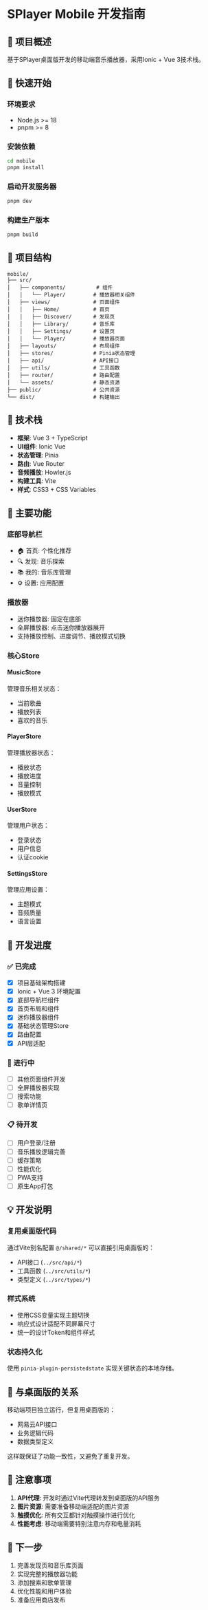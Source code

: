 # SPlayer Mobile 开发指南

## 📱 项目概述
基于SPlayer桌面版开发的移动端音乐播放器，采用Ionic + Vue 3技术栈。

## 🚀 快速开始

### 环境要求
- Node.js >= 18
- pnpm >= 8

### 安装依赖
```bash
cd mobile
pnpm install
```

### 启动开发服务器
```bash
pnpm dev
```

### 构建生产版本
```bash
pnpm build
```

## 📁 项目结构

```
mobile/
├── src/
│   ├── components/          # 组件
│   │   └── Player/         # 播放器相关组件
│   ├── views/              # 页面组件
│   │   ├── Home/           # 首页
│   │   ├── Discover/       # 发现页
│   │   ├── Library/        # 音乐库
│   │   ├── Settings/       # 设置页
│   │   └── Player/         # 播放器页面
│   ├── layouts/            # 布局组件
│   ├── stores/             # Pinia状态管理
│   ├── api/                # API接口
│   ├── utils/              # 工具函数
│   ├── router/             # 路由配置
│   └── assets/             # 静态资源
├── public/                 # 公共资源
└── dist/                   # 构建输出
```

## 🔧 技术栈

- **框架**: Vue 3 + TypeScript
- **UI组件**: Ionic Vue
- **状态管理**: Pinia
- **路由**: Vue Router
- **音频播放**: Howler.js
- **构建工具**: Vite
- **样式**: CSS3 + CSS Variables

## 📱 主要功能

### 底部导航栏
- 🏠 首页: 个性化推荐
- 🔍 发现: 音乐探索
- 📚 我的: 音乐库管理
- ⚙️ 设置: 应用配置

### 播放器
- 迷你播放器: 固定在底部
- 全屏播放器: 点击迷你播放器展开
- 支持播放控制、进度调节、播放模式切换

### 核心Store

#### MusicStore
管理音乐相关状态：
- 当前歌曲
- 播放列表
- 喜欢的音乐

#### PlayerStore  
管理播放器状态：
- 播放状态
- 播放进度
- 音量控制
- 播放模式

#### UserStore
管理用户状态：
- 登录状态
- 用户信息
- 认证cookie

#### SettingsStore
管理应用设置：
- 主题模式
- 音频质量
- 语言设置

## 🎯 开发进度

### ✅ 已完成
- [x] 项目基础架构搭建
- [x] Ionic + Vue 3 环境配置
- [x] 底部导航栏组件
- [x] 首页布局和组件
- [x] 迷你播放器组件
- [x] 基础状态管理Store
- [x] 路由配置
- [x] API层适配

### 🚧 进行中
- [ ] 其他页面组件开发
- [ ] 全屏播放器实现
- [ ] 搜索功能
- [ ] 歌单详情页

### 📋 待开发
- [ ] 用户登录/注册
- [ ] 音乐播放逻辑完善
- [ ] 缓存策略
- [ ] 性能优化
- [ ] PWA支持
- [ ] 原生App打包

## 💡 开发说明

### 复用桌面版代码
通过Vite别名配置 `@/shared/*` 可以直接引用桌面版的：
- API接口 (`../src/api/*`)
- 工具函数 (`../src/utils/*`)
- 类型定义 (`../src/types/*`)

### 样式系统
- 使用CSS变量实现主题切换
- 响应式设计适配不同屏幕尺寸
- 统一的设计Token和组件样式

### 状态持久化
使用 `pinia-plugin-persistedstate` 实现关键状态的本地存储。

## 🔗 与桌面版的关系

移动端项目独立运行，但复用桌面版的：
- 网易云API接口
- 业务逻辑代码
- 数据类型定义

这样既保证了功能一致性，又避免了重复开发。

## 📝 注意事项

1. **API代理**: 开发时通过Vite代理转发到桌面版的API服务
2. **图片资源**: 需要准备移动端适配的图片资源
3. **触摸优化**: 所有交互都针对触摸操作进行优化
4. **性能考虑**: 移动端需要特别注意内存和电量消耗

## 🎵 下一步

1. 完善发现页和音乐库页面
2. 实现完整的播放器功能
3. 添加搜索和歌单管理
4. 优化性能和用户体验
5. 准备应用商店发布